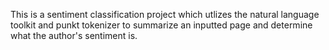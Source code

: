 This is a sentiment classification project which utlizes the natural language toolkit and punkt tokenizer
to summarize an inputted page and determine what the author's sentiment is.
